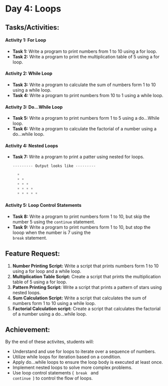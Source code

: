 # Day 4: Loops

## Tasks/Activities:

#### Activity 1: For Loop

- **Task 1:** Write a program to print numbers from 1 to 10 using a for loop.
- **Task 2:** Write a program to print the multiplication table of 5 using a for loop.
  
#### Activity 2: While Loop

- **Task 3:** Write a program to calculate the sum of numbers form 1 to 10 using a while loop.
- **Task 4:** Write a program to print numbers from 10 to 1 using a while loop.

#### Activity 3: Do...While Loop

- **Task 5:** Write a program to print numbers form 1 to 5 using a do...While loop.
- **Task 6:** Write a program to calculate the factorial of a number using a do...while loop.
  
#### Activity 4: Nested Loops
- **Task 7:** Write a program to print a patter using nested for loops.
  
  ```java
  --------- Output looks like ---------

    *
    * *
    * * *
    * * * *
    * * * * *
  ```

#### Activity 5: Loop Control Statements

- **Task 8:** Write a program to print numbers form 1 to 10, but skip the number 5 using the <code>continue</code> statement.
- **Task 9:** Write a program to print numbers form 1 to 10, but stop the looop when the number is 7 using the <code> break</code> statement.
  
## Feature Request:

1. **Number Printing Script:** Write  a script that prints numbers form 1 to 10 using a for loop and a while loop.
2. **Multiplication Table Script:** Create a script that prints the multiplication table of 5 using a for loop.
3. **Pattern Printing Script:** Write a script that prints a pattern of stars using nested loops.
4. **Sum Calculation Script:** Write a script that calculates the sum of numbers form 1 to 10 using a while loop.
5. **Factorial Calculation script:** Create a script that calculates the factorial of a number using a do...while loop.
   
## Achievement:

By the end of these activites, students will:
- Understand and use for loops to iterate over a sequence of numbers.
- Utilize while loops for iteration based on a condition.
- Apply do...while loops to ensure the loop body is executed at least once.
- Implement nested loops to solve more complex problems.
- Use loop control statements (<code> break </code> and <code> continue </code>) to control the flow of loops.





